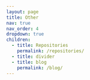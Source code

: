 ```yaml
---
layout: page
title: Other
nav: true
nav_order: 4
dropdown: true
children:
  - title: Repositories
    permalink: /repositories/
  - title: divider
  - title: blog
    permalink: /blog/
---
```

